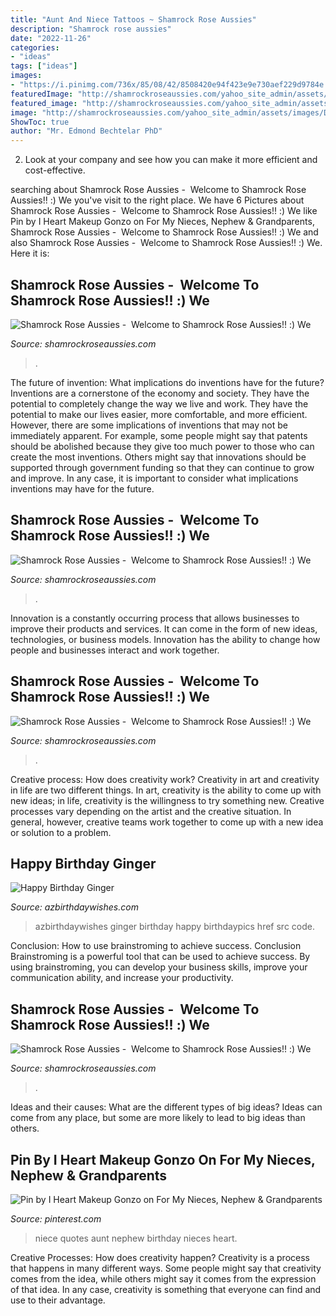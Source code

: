 ```yaml
---
title: "Aunt And Niece Tattoos ~ Shamrock Rose Aussies"
description: "Shamrock rose aussies"
date: "2022-11-26"
categories:
- "ideas"
tags: ["ideas"]
images:
- "https://i.pinimg.com/736x/85/08/42/8508420e94f423e9e730aef229d9784e.jpg"
featuredImage: "http://shamrockroseaussies.com/yahoo_site_admin/assets/images/DSC_0162.176180533_std.JPG"
featured_image: "http://shamrockroseaussies.com/yahoo_site_admin/assets/images/DSC_0162.176180533_std.JPG"
image: "http://shamrockroseaussies.com/yahoo_site_admin/assets/images/DSC_0756.10500148_std.jpg"
ShowToc: true
author: "Mr. Edmond Bechtelar PhD"
---
```



2. Look at your company and see how you can make it more efficient and cost-effective.

	

		
searching about Shamrock Rose Aussies - ﻿﻿﻿ Welcome to Shamrock Rose Aussies!! :) We you've visit to the right place. We have 6 Pictures about Shamrock Rose Aussies - ﻿﻿﻿ Welcome to Shamrock Rose Aussies!! :) We like Pin by I Heart Makeup Gonzo on For My Nieces, Nephew &amp; Grandparents, Shamrock Rose Aussies - ﻿﻿﻿ Welcome to Shamrock Rose Aussies!! :) We and also Shamrock Rose Aussies - ﻿﻿﻿ Welcome to Shamrock Rose Aussies!! :) We. Here it is:
		
    
## Shamrock Rose Aussies - ﻿﻿﻿ Welcome To Shamrock Rose Aussies!! :) We

<img loading=lazy src="http://shamrockroseaussies.com/yahoo_site_admin/assets/images/DSC_0576.13110654_std.jpg" onerror="this.onerror=null;this.src='https://tse2.mm.bing.net/th?id=OIP.BLTOL6XPwbDDRtMsusZ51AHaGR&amp;pid=15.1';" alt="Shamrock Rose Aussies - ﻿﻿﻿ Welcome to Shamrock Rose Aussies!! :) We">

_Source: shamrockroseaussies.com_

>. 

	

The future of invention: What implications do inventions have for the future?
Inventions are a cornerstone of the economy and society. They have the potential to completely change the way we live and work. They have the potential to make our lives easier, more comfortable, and more efficient. However, there are some implications of inventions that may not be immediately apparent. For example, some people might say that patents should be abolished because they give too much power to those who can create the most inventions. Others might say that innovations should be supported through government funding so that they can continue to grow and improve. In any case, it is important to consider what implications inventions may have for the future.

    
## Shamrock Rose Aussies - ﻿﻿﻿ Welcome To Shamrock Rose Aussies!! :) We

<img loading=lazy src="http://shamrockroseaussies.com/yahoo_site_admin/assets/images/DSC_0162.176180533_std.JPG" onerror="this.onerror=null;this.src='https://tse1.mm.bing.net/th?id=OIP.H8nhKkF7wC8omKxdDZdSbAHaE9&amp;pid=15.1';" alt="Shamrock Rose Aussies - ﻿﻿﻿ Welcome to Shamrock Rose Aussies!! :) We">

_Source: shamrockroseaussies.com_

>. 

	

Innovation is a constantly occurring process that allows businesses to improve their products and services. It can come in the form of new ideas, technologies, or business models. Innovation has the ability to change how people and businesses interact and work together.

    
## Shamrock Rose Aussies - ﻿﻿﻿ Welcome To Shamrock Rose Aussies!! :) We

<img loading=lazy src="http://shamrockroseaussies.com/yahoo_site_admin/assets/images/DSC_0756.10500148_std.jpg" onerror="this.onerror=null;this.src='https://tse1.mm.bing.net/th?id=OIP.GbFGas-ayDWMUd_9vgedSwHaGO&amp;pid=15.1';" alt="Shamrock Rose Aussies - ﻿﻿﻿ Welcome to Shamrock Rose Aussies!! :) We">

_Source: shamrockroseaussies.com_

>. 

	

Creative process: How does creativity work?
Creativity in art and creativity in life are two different things. In art, creativity is the ability to come up with new ideas; in life, creativity is the willingness to try something new. Creative processes vary depending on the artist and the creative situation. In general, however, creative teams work together to come up with a new idea or solution to a problem.

    
## Happy Birthday Ginger

<img loading=lazy src="https://www.azbirthdaywishes.com/wp-content/uploads/2016/11/azbirthdaywishes-birthdaypics-29414-645x427.jpg" onerror="this.onerror=null;this.src='https://tse2.mm.bing.net/th?id=OIP.-hZH6o8iWUFMir0BB5LCEgHaE5&amp;pid=15.1';" alt="Happy Birthday Ginger">

_Source: azbirthdaywishes.com_

>azbirthdaywishes ginger birthday happy birthdaypics href src code. 

	

Conclusion: How to use brainstroming to achieve success.
Conclusion
Brainstroming is a powerful tool that can be used to achieve success. By using brainstroming, you can develop your business skills, improve your communication ability, and increase your productivity.

    
## Shamrock Rose Aussies - ﻿﻿﻿ Welcome To Shamrock Rose Aussies!! :) We

<img loading=lazy src="http://shamrockroseaussies.com/yahoo_site_admin/assets/images/DSC_0179.167205717_std.JPG" onerror="this.onerror=null;this.src='https://tse3.mm.bing.net/th?id=OIP.WN0VHkzBqgx17FFHAO9S8gHaE-&amp;pid=15.1';" alt="Shamrock Rose Aussies - ﻿﻿﻿ Welcome to Shamrock Rose Aussies!! :) We">

_Source: shamrockroseaussies.com_

>. 

	

Ideas and their causes: What are the different types of big ideas?
Ideas can come from any place, but some are more likely to lead to big ideas than others.

    
## Pin By I Heart Makeup Gonzo On For My Nieces, Nephew &amp; Grandparents

<img loading=lazy src="https://i.pinimg.com/736x/85/08/42/8508420e94f423e9e730aef229d9784e.jpg" onerror="this.onerror=null;this.src='https://tse1.mm.bing.net/th?id=OIP.32ZmJ04jHrTIV1R7DyH-cAHaMI&amp;pid=15.1';" alt="Pin by I Heart Makeup Gonzo on For My Nieces, Nephew &amp; Grandparents">

_Source: pinterest.com_

>niece quotes aunt nephew birthday nieces heart. 

	

Creative Processes: How does creativity happen?
Creativity is a process that happens in many different ways. Some people might say that creativity comes from the idea, while others might say it comes from the expression of that idea. In any case, creativity is something that everyone can find and use to their advantage.


